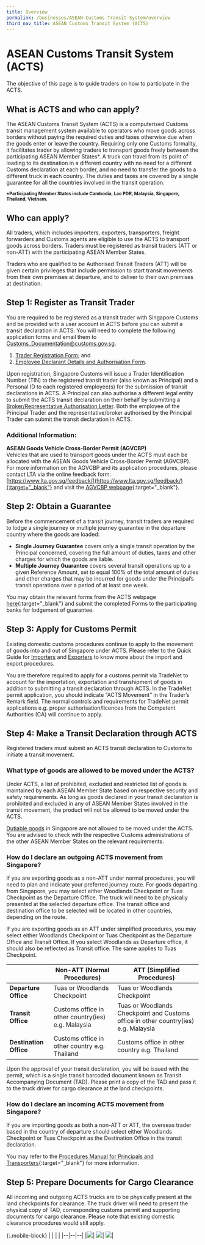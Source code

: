 ```yaml
---
title: Overview
permalink: /businesses/ASEAN-Customs-Transit-System/overview
third_nav_title: ASEAN Customs Transit System (ACTS)
---
```

# ASEAN Customs Transit System (ACTS)

The objective of this page is to guide traders on how to participate in the ACTS.

## What is ACTS and who can apply? 

The ASEAN Customs Transit System (ACTS) is a computerised Customs transit management system available to operators who move goods across borders without paying the required duties and taxes otherwise due when the goods enter or leave the country.  Requiring only one Customs formality, it facilitates trader by allowing traders to transport goods freely between the participating ASEAN Member States*.  A truck can travel from its point of loading to its destination in a different country with no need for a different Customs declaration at each border, and no need to transfer the goods to a different truck in each country.  The duties and taxes are covered by a single guarantee for all the countries involved in the transit operation. <br>

<sup>**\*Participating Member States include Cambodia, Lao PDR, Malaysia, Singapore, Thailand, Vietnam.**

## Who can apply?

All traders, which includes importers, exporters, transporters, freight forwarders and Customs agents are eligible to use the ACTS to transport goods across borders.  Traders must be registered as transit traders (ATT or non-ATT) with the participating ASEAN Member States.

Traders who are qualified to be Authorised Transit Traders (ATT) will be given certain privileges that include permission to start transit movements from their own premises at departure, and to deliver to their own premises at destination.

## Step 1: Register as Transit Trader

You are required to be registered as a transit trader with Singapore Customs and be provided with a user account in ACTS before you can submit a transit declaration in ACTS. 
You will need to complete the following application forms and email them to [Customs_Documentation@customs.gov.sg](mailto:Customs_Documentation@customs.gov.sg).

   1. [Trader Registration Form](/eservices/customs-forms-and-service-links); and
   2. [Employee Declarant Details and Authorisation Form](/eservices/customs-forms-and-service-links).

Upon registration, Singapore Customs will issue a Trader Identification Number (TIN) to the registered transit trader (also known as Principal) and a Personal ID to each registered employee(s) for the submission of transit declarations in ACTS. A Principal can also authorise a different legal entity to submit the ACTS transit declaration on their behalf by submitting a [Broker/Representative Authorisation Letter](/eservices/customs-forms-and-service-links). Both the employee of the Principal Trader and the representative/broker authorised by the Principal Trader can submit the transit declaration in ACTS.

### Additional Information:
**ASEAN Goods Vehicle Cross-Border Permit (AGVCBP)**<br>
Vehicles that are used to transport goods under the ACTS must each be allocated with the ASEAN Goods Vehicle Cross-Border Permit (AGVCBP). For more information on the AGVCBP and its application procedures, please contact LTA via the online feedback form: [https://www.lta.gov.sg/feedback/](https://www.lta.gov.sg/feedback/){:target="_blank"} and visit the [AGVCBP webpage](https://acts.asean.org/traders-guide/ASEAN-goods){:target="_blank"}. 

## Step 2: Obtain a Guarantee

Before the commencement of a transit journey, transit traders are required to lodge a single journey or multiple journey guarantee in the departure country where the goods are loaded:<br>
   - **Single Journey Guarantee** covers only a single transit operation by the Principal concerned, covering the full amount of duties, taxes and other charges for which the goods are liable.<br> 
   - **Multiple Journey Guarantee** covers several transit operations up to a given Reference Amount, set to equal 100% of the total amount of duties and other charges that may be incurred for goods under the Principal’s transit operations over a period of at least one week.
 
You may obtain the relevant forms from the ACTS webpage [here](https://acts.asean.org/traders-guide/guarantee){:target="_blank"} and submit the completed Forms to the participating banks for lodgement of guarantee.

## Step 3: Apply for Customs Permit

Existing domestic customs procedures continue to apply to the movement of goods into and out of Singapore under ACTS. Please refer to the Quick Guide for [Importers](/businesses/importing-goods/overview) and [Exporters](/businesses/exporting-goods/overview) to know more about the import and export procedures.

You are therefore required to apply for a customs permit via TradeNet to account for the importation, exportation and transhipment of goods in addition to submitting a transit declaration through ACTS. In the TradeNet permit application, you should indicate “ACTS Movement” in the Trader’s Remark field.  The normal controls and requirements for TradeNet permit applications e.g. proper authorisation/licences from the Competent Authorities (CA) will continue to apply.

## Step 4: Make a Transit Declaration through ACTS

Registered traders must submit an ACTS transit declaration to Customs to initiate a transit movement. 

### What type of goods are allowed to be moved under the ACTS?
Under ACTS, a list of prohibited, excluded and restricted list of goods is maintained by each ASEAN Member State based on respective security and safety requirements. As long as goods declared in your transit declaration is prohibited and excluded in any of ASEAN Member States involved in the transit movement, the product will not be allowed to be moved under the ACTS.

[Dutiable goods](/businesses/valuation-duties-taxes-and-fees/duties-and-dutiable-goods) in Singapore are not allowed to be moved under the ACTS. You are advised to check with the respective Customs administrations of the other ASEAN Member States on the relevant requirements.

### How do I declare an outgoing ACTS movement from Singapore?
If you are exporting goods as a non-ATT under normal procedures, you will need to plan and indicate your preferred journey route. For goods departing from Singapore, you may select either Woodlands Checkpoint or Tuas Checkpoint as the Departure Office. The truck will need to be physically presented at the selected departure office. The transit office and destination office to be selected will be located in other countries, depending on the route.

If you are exporting goods as an ATT under simplified procedures, you may select either Woodlands Checkpoint or Tuas Checkpoint as the Departure Office and Transit Office. If you select Woodlands as Departure office, it should also be reflected as Transit office. The same applies to Tuas Checkpoint.

|  |**Non-ATT (Normal Procedures)**|**ATT (Simplified Procedures)**  |
|--|--|--|
|**Departure Office**|Tuas or Woodlands Checkpoint |	Tuas or Woodlands Checkpoint|
|**Transit Office**|	Customs office in other country(ies) e.g. Malaysia|Tuas or Woodlands Checkpoint and Customs office in other country(ies) e.g. Malaysia|
|**Destination Office**|	Customs office in other country e.g. Thailand |	Customs office in other country e.g. Thailand|

Upon the approval of your transit declaration, you will be issued with the permit, which is a single transit barcoded document known as Transit Accompanying Document (TAD). Please print a copy of the TAD and pass it to the truck driver for cargo clearance at the land checkpoints.

### How do I declare an incoming ACTS movement from Singapore?
If you are importing goods as both a non-ATT or ATT, the overseas trader based in the country of departure should select either Woodlands Checkpoint or Tuas Checkpoint as the Destination Office in the transit declaration. 

You may refer to the [Procedures Manual for Principals and Transporters](https://acts.asean.org/traders-guide/procedures-manual-principals-and-transporters){:target="_blank"} for more information.

## Step 5: Prepare Documents for Cargo Clearance
All incoming and outgoing ACTS trucks are to be physically present at the land checkpoints for clearance. The truck driver will need to present the physical copy of TAD, corresponding customs permit and supporting documents for cargo clearance. 
Please note that existing domestic clearance procedures would still apply.

{:.mobile-block}
|  |  |  |
|--|--|--|
|[![](/images/ACTS/Amendments-and-Cancellation.jpg)](/businesses/ASEAN-Customs-Transit-System/amendments-and-cancellation-of-transit-declaration)| [![](/images/ACTS/Customs-Forms-&-Service-Links.jpg)](/eservices/customs-forms-and-service-links)| [![](/images/ACTS/Useful-Links.jpg)](/businesses/ASEAN-Customs-Transit-System/overview/useful-links)|  


